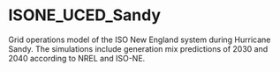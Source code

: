 # ISONE_UCED_Sandy
Grid operations model of the ISO New England system during Hurricane Sandy. The simulations include generation mix predictions of 2030 and 2040 according to NREL and ISO-NE.
